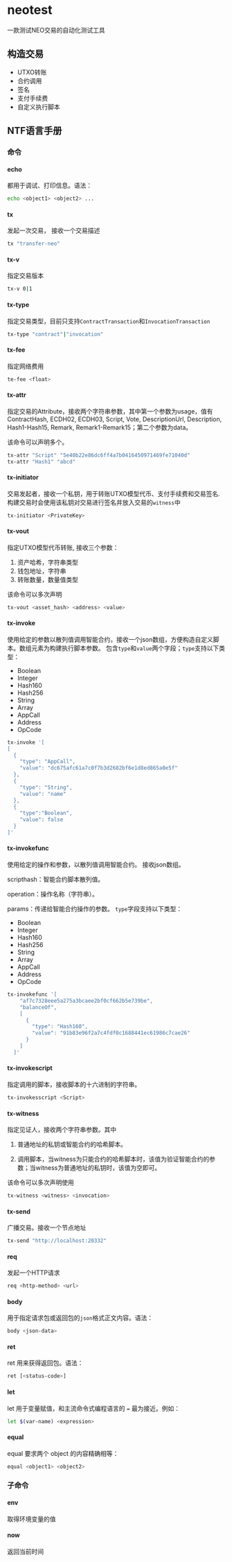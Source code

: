 # neotest

一款测试NEO交易的自动化测试工具



## 构造交易

* UTXO转账
* 合约调用
* 签名
* 支付手续费
* 自定义执行脚本

## NTF语言手册

### 命令

#### echo

都用于调试、打印信息。语法：

```bash
echo <object1> <object2> ...
```

#### tx

发起一次交易， 接收一个交易描述

```bash
tx "transfer-neo"
```

#### tx-v

指定交易版本

```bash
tx-v 0|1
```

#### tx-type

指定交易类型，目前只支持`ContractTransaction`和`InvocationTransaction`

```bash
tx-type "contract"|"invocation"
```

#### tx-fee

指定网络费用

```bash
te-fee <float>
```

#### tx-attr

指定交易的Attribute，接收两个字符串参数，其中第一个参数为usage，值有ContractHash, ECDH02, ECDH03, Script, Vote, DescriptionUrl, Description, Hash1-Hash15, Remark, Remark1-Remark15；第二个参数为data。

该命令可以声明多个。

```bash
tx-attr "Script" "5e40b22e86dc6ff4a7b0416450971469fe71040d"
tx-attr "Hash1" "abcd"
```

#### tx-initiator

交易发起者，接收一个私钥，用于转账UTXO模型代币、支付手续费和交易签名. 构建交易时会使用该私钥对交易进行签名并放入交易的`witness`中

```bash
tx-initiator <PrivateKey>
```

#### tx-vout

指定UTXO模型代币转账, 接收三个参数：

1. 资产哈希，字符串类型
2. 钱包地址，字符串
3. 转账数量，数量值类型

该命令可以多次声明

```bash
tx-vout <asset_hash> <address> <value>
```

#### tx-invoke

使用给定的参数以散列值调用智能合约，接收一个json数组，方便构造自定义脚本。数组元素为构建执行脚本参数。
包含`type`和`value`两个字段；`type`支持以下类型：

* Boolean
* Integer
* Hash160
* Hash256
* String
* Array
* AppCall
* Address
* OpCode

```bash
tx-invoke '[
[
  {
    "type": "AppCall",
    "value": "dc675afc61a7c0f7b3d2682bf6e1d8ed865a0e5f"
  },
  {
    "type": "String",
    "value": "name"
  },
  {
    "type":"Boolean",
    "value": false
  }
]'
```

#### tx-invokefunc

使用给定的操作和参数，以散列值调用智能合约。 接收json数组。

scripthash：智能合约脚本散列值。

operation：操作名称（字符串）。

params：传递给智能合约操作的参数。
  `type`字段支持以下类型：
* Boolean
* Integer
* Hash160
* Hash256
* String
* Array
* AppCall
* Address
* OpCode

```bash
tx-invokefunc '[
    "af7c7328eee5a275a3bcaee2bf0cf662b5e739be",
    "balanceOf",
    [
      {
        "type": "Hash160",
        "value": "91b83e96f2a7c4fdf0c1688441ec61986c7cae26"
      }
    ]
  ]'
```

#### tx-invokescript

指定调用的脚本，接收脚本的十六进制的字符串。

```bash
tx-invokesscript <Script>
```

#### tx-witness

指定见证人，接收两个字符串参数。其中

1. 普通地址的私钥或智能合约的哈希脚本。

2. 调用脚本，当witness为只能合约的哈希脚本时，该值为验证智能合约的参数；当witness为普通地址的私钥时，该值为空即可。

该命令可以多次声明使用

```bash
tx-witness <witness> <invocation>
```

#### tx-send

广播交易。接收一个节点地址

```bash
tx-send "http://localhost:20332"
```



#### req

发起一个HTTP请求

```bash
req <http-method> <url>
```

#### body

 用于指定请求包或返回包的`json`格式正文内容。语法：

```bash
body <json-data>
```

#### ret

ret 用来获得返回包。语法：

```bash
ret [<status-code>]
```

#### let

let 用于变量赋值，和主流命令式编程语言的 `=` 最为接近。例如：

```bash
let $(var-name) <expression>
```

#### equal

equal 要求两个 object 的内容精确相等：

```bash
equal <object1> <object2>
```

### 子命令

#### env

取得环境变量的值

#### now

返回当前时间

